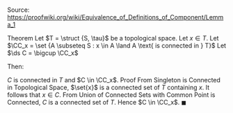 # 

Source: https://proofwiki.org/wiki/Equivalence_of_Definitions_of_Component/Lemma_1

Theorem
Let $T = \struct {S, \tau}$ be a topological space.
Let $x \in T$.
Let $\CC_x = \set {A \subseteq S : x \in A \land A \text{ is connected in } T}$
Let $\ds C = \bigcup \CC_x$

Then:

$C$ is connected in $T$ and $C \in \CC_x$.
Proof
From Singleton is Connected in Topological Space, $\set{x}$ is a connected set of $T$ containing $x$.
It follows that $x \in C$.
From Union of Connected Sets with Common Point is Connected, $C$ is a  connected set of $T$.
Hence $C \in \CC_x$.
$\blacksquare$





